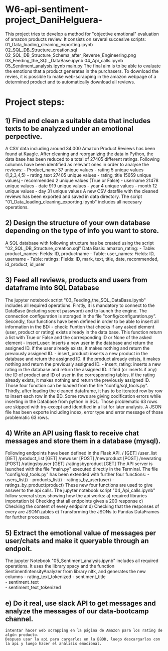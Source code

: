 # W6-api-sentiment-project_DaniHelguera-

This project tries to develop a method for "objective emotional" evaluation of amazon products review.
It consists on several succesive scripts:
    01_Data_loading_cleaning_exporting.ipynb
    02_SQL_DB_Structure_creation.sql
    02_SQL_DB_Structure_Schema_after_Reverse_Engineering.png
    03_Feeding_the_SQL_DataBase.ipynb
    04_Api_calls.ipynb
    05_Sentiment_analysis.ipynb
    main.py
The final aim is to be able to evaluate the emotions that a product generates in the purchasers.
To download the revies, it is possible to make web-scrapping in the amazon webpage of a determined product and to automatically download all reviews.

# Project steps:

## 1) Find and clean a suitable data that includes texts to be analyzed under an emotional perpective.
A CSV data including around 34.000 Amazon Product Reviews has been found at Kaagle.
After cleaning and reorganizing the data in Python, the data base has been reduced to a total of 27405 different ratings.
Following columns have been identified as relevant ones in order to analyse the reviews:
    -   Product_name       37 unique values
    -   rating              5 unique values (1,2,3,4,5)
    -   rating_text     27405 unique values
    -   rating_title    15659 unique valuesj
    -   recommended         2 unique values (True or False)
    -   username        21478 unique values
    -   date              919 unique values
    -   year                4 unique values
    -   month              12 unique values
    -   day                31 unique values
A new CSV datafile with the cleaned reviews has been exported and saved in data directory.
The script "01_Data_loading_cleaning_exporting.ipynb" includes all necesary operations.

## 2) Design the structure of your own database depending on the type of info you want to store.
A SQL database with following structure has be created using the script "02_SQL_DB_Structure_creation.sql"
Data Basis: amazon_rating:
    - Table: product_names: 
                Fields: ID, productname
    - Table: user_names:
                Fields: ID, username
    - Table: ratings:
                Fields: ID, mark, text, title, date, recommended, id_product, id_user

## 3) Feed all reviews, products and users from dataframe into SQL Database
The jupyter notebook script "03_Feeding_the_SQL_DataBase.ipynb" includes all required operations.
Firstly, it is mandatory to connect to the DataBase (including secret password) and to launch the engine.
The connection configuration is storaged in the file "config/configuration.py".
Secondly, four functions have been defined in order to be able to insert all information in the BD:
    - check: Funtion that checks if any asked element (user, product or rating) exists already in the data base.
             This function return a list with True or False and the corresponding ID or None of the asked element
    - insert_user:    inserts a new user in the database and return the assigned ID.
                      if the user already exists, it makes nothing and return the previously assigned ID.
    - insert_product: inserts a new product in the database and return the assigned ID.
                      if the product already exists, it makes nothing and return the previously assigned ID.
    - insert_rating:  inserts a new rating in the database and return the assigned ID.
                      it find (or inserts if any) the ID of product and ID of user in the corresponding tables.
                      if the rating already exists, it makes nothing and return the previously assigned ID.
Those four function can be loaded from the file "config/sql_tools.py".
Thirdly, after loading the cleaned dataframe, it has to be iterated row by row to insert each row in the BD.
Some rows are giving codification errors while inserting in the Database from python in SQL.
Those problematic 63 rows are skipped with try-except and identified in a list for later analysis.
A JSON file has been exporte including index, error type and error message of those problematic 63 rows. 

## 4) Write an API using flask to receive chat messages and store them in a database (mysql).
Following endpoints have been defined in the Flask API.
    /                   [GET]
    /user_list          [GET]
    /product_list       [GET]
    /newuser            [POST]
    /newproduct         [POST]
    /newrating          [POST]
    /ratingsbyuser      [GET]
    /ratingsbyproduct   [GET]
The API server is launched with the file "main.py" executed directly in the Terminal.
The file "config/sql_tools.py" has been extended with further four functions:
    - users_list()
    - products_list()
    - ratings_by_user(user)
    - ratings_by_product(product)
These new four functions are used to give answer to the api calls.
The jupyter notebook script "04_Api_calls.ipynb" follow several steps showing how the api works:
    a) required libraries importation
    b) Checking that all endpoints gives a 200 response
    c) Checking the content of every endpoint
    d) Checking that the responses of every are JSON'izables
    e) Transforming the JSONs to Pandas DataFrames for further processes.

## 5) Extract the emotional value of messages per user/chats and make it queryable through an endpoit.
The jupyter Notebook "05_Sentiment_analysis.ipynb" includes all required operations.
It uses the library spacy and the function SentimentIntensityAnalyzer from library nltk, and generates the
new columns
    - rating_text_tokenized	
    - sentiment_title	
    - sentiment_text	
    - sentiment_text_tokenized










## e) Do it real, use slack API to get messages and analyze the messages of our data-bootcamp channel.
    intentar hacer web scrapping en la página de Amazon para los rating de algún producto.
    Despues usar la api para cargarlos en la BBDD, luego descargarlos con la api y luego hacer el análisis emocional.
